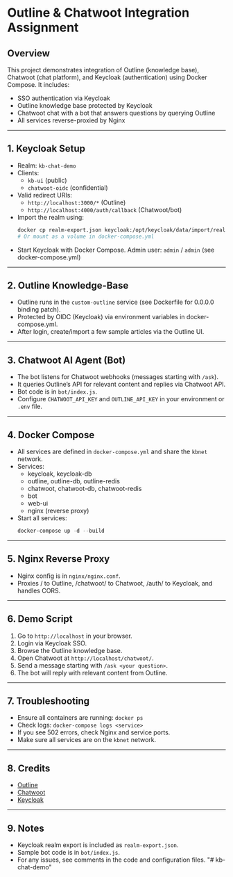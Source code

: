 # Outline & Chatwoot Integration Assignment

## Overview
This project demonstrates integration of Outline (knowledge base), Chatwoot (chat platform), and Keycloak (authentication) using Docker Compose. It includes:
- SSO authentication via Keycloak
- Outline knowledge base protected by Keycloak
- Chatwoot chat with a bot that answers questions by querying Outline
- All services reverse-proxied by Nginx

---

## 1. Keycloak Setup
- Realm: `kb-chat-demo`
- Clients:
  - `kb-ui` (public)
  - `chatwoot-oidc` (confidential)
- Valid redirect URIs:
  - `http://localhost:3000/*` (Outline)
  - `http://localhost:4000/auth/callback` (Chatwoot/bot)
- Import the realm using:
  ```sh
  docker cp realm-export.json keycloak:/opt/keycloak/data/import/realm-export.json
  # Or mount as a volume in docker-compose.yml
  ```
- Start Keycloak with Docker Compose. Admin user: `admin` / `admin` (see docker-compose.yml)

---

## 2. Outline Knowledge-Base
- Outline runs in the `custom-outline` service (see Dockerfile for 0.0.0.0 binding patch).
- Protected by OIDC (Keycloak) via environment variables in docker-compose.yml.
- After login, create/import a few sample articles via the Outline UI.

---

## 3. Chatwoot AI Agent (Bot)
- The bot listens for Chatwoot webhooks (messages starting with `/ask`).
- It queries Outline’s API for relevant content and replies via Chatwoot API.
- Bot code is in `bot/index.js`.
- Configure `CHATWOOT_API_KEY` and `OUTLINE_API_KEY` in your environment or `.env` file.

---

## 4. Docker Compose
- All services are defined in `docker-compose.yml` and share the `kbnet` network.
- Services:
  - keycloak, keycloak-db
  - outline, outline-db, outline-redis
  - chatwoot, chatwoot-db, chatwoot-redis
  - bot
  - web-ui
  - nginx (reverse proxy)
- Start all services:
  ```powershell
  docker-compose up -d --build
  ```

---

## 5. Nginx Reverse Proxy
- Nginx config is in `nginx/nginx.conf`.
- Proxies / to Outline, /chatwoot/ to Chatwoot, /auth/ to Keycloak, and handles CORS.

---

## 6. Demo Script
1. Go to `http://localhost` in your browser.
2. Login via Keycloak SSO.
3. Browse the Outline knowledge base.
4. Open Chatwoot at `http://localhost/chatwoot/`.
5. Send a message starting with `/ask <your question>`.
6. The bot will reply with relevant content from Outline.

---

## 7. Troubleshooting
- Ensure all containers are running: `docker ps`
- Check logs: `docker-compose logs <service>`
- If you see 502 errors, check Nginx and service ports.
- Make sure all services are on the `kbnet` network.

---

## 8. Credits
- [Outline](https://github.com/outline/outline)
- [Chatwoot](https://github.com/chatwoot/chatwoot)
- [Keycloak](https://www.keycloak.org/)

---

## 9. Notes
- Keycloak realm export is included as `realm-export.json`.
- Sample bot code is in `bot/index.js`.
- For any issues, see comments in the code and configuration files.
"# kb-chat-demo" 
